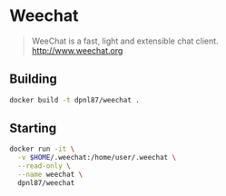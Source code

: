# Weechat

> WeeChat is a fast, light and extensible chat client.
> http://www.weechat.org

## Building
```bash
docker build -t dpnl87/weechat .
```
## Starting
```bash
docker run -it \
  -v $HOME/.weechat:/home/user/.weechat \
  --read-only \
  --name weechat \
  dpnl87/weechat
```
